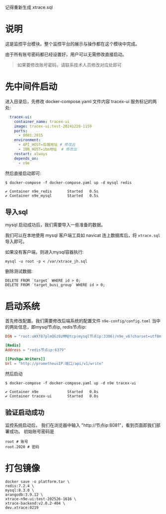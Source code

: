 记得重新生成 xtrace.sql

# 说明
这是监控平台模块。整个监控平台的展示与操作都在这个模块中完成。

由于所有账号密码都已经设置好，用户可以无需修改直接启动。
>如果要修改账号密码，请联系技术人员修改对应处即可



# 先中间件启动
进入目录后，先修改 docker-compose.yaml 文件内容 tracex-ui 服务标记的两处:
```yaml
  tracex-ui:
    container_name: tracex-ui
    image: tracex-ui:test-20241228-1159
    ports:
      - 8081:2015
    environment:
      - API_HOST=后端地址 # 修改出
      - IBN_HOST=ibn地址  # 修改出
    restart: always
    depends_on:
      - n9e
```

然后直接启动即可:
```shell
$ docker-compose -f docker-compose.yaml up -d mysql redis

✔ Container n9e_redis       Started   0.5s
✔ Container n9e_mysql       Started   0.5s
```

## 导入sql
mysql 启动成功后，我们需要导入一些准备的数据。

我们可以在本地使用 mysql 客户端工具如 navicat 连上数据库后，将 `xtrace.sql` 导入即可。

如果没有客户端，则进入mysql容器执行:
```shell
mysql -u root -p < /var/xtrace_jh.sql
```

删除测试数据:
```mysql
DELETE FROM `target` WHERE id > 0;
DELETE FROM `target_busi_group` WHERE id > 0;
```

# 启动系统
首先修改配置。我们需要修改后端系统的配置文件 `n9e-config/config.toml` 当中的两处信息，即mysql节点ip, redis节点ip:
```toml
DSN = "root:uWXf87plmQGz8zMM@tcp(mysql节点ip:3306)/n9e_v6?charset=utf8mb4&parseTime=True&loc=Local&allowNativePasswords=true"

[Redis]
Address = "redis节点ip:6379"

[[Pushgw.Writers]]
Url = "http://prometheusIP:端口/api/v1/write"
```

然后启动
```shell
$ docker-compose -f docker-compose.yaml up -d n9e tracex-ui

✔ Container n9e             Started   0.8s
✔ Container tracex-ui       Started   0.8s
```

## 验证启动成功
监控系统启动后， 我们在浏览器中输入 "http://节点ip:8081"，看到页面即我们部署成功。
初始账号密码是
```shell
root # 账号
root.2020 # 密码
```

# 打包镜像
```shell
docker save -o platform.tar \
redis:7.2.4 \
mysql:8.3.0 \
arangodb:3.9.12 \
xtrace-n9e-ui:test-202526-1616 \
xtrace-backend:v2.0.2-404 \
dev.xtrace:0219
```
